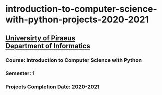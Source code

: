 # introduction-to-computer-science-with-python-projects-2020-2021
## [Universirty of Piraeus](https://www.unipi.gr/unipi/en/)<br>[Department of Informatics](https://www.cs.unipi.gr/index.php?lang=en)
### Course: Introduction to Computer Science with Python
### Semester: 1
### Projects Completion Date: 2020-2021
